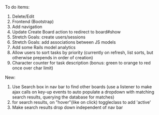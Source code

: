 To do items:
1. Delete/Edit
2. Frontend (Bootstrap)
3. Add navigation
4. Update Create Board action to redirect to board#show
5. Stretch Goals: create users/sessions
6. Stretch Goals: add associations between JS models
7. Add some Rails model analytics
8. Allow users to sort tasks by priority (currently on refresh, list sorts, but otherwise prepends in order of creation)
9. Character counter for task description (bonus: green to orange to red once over char limit)


New:
1. Use Search box in nav bar to find other boards (use a listener to make ajax calls on key-up events to auto populate a dropdown with matching search results, querying the database for matches)
2. for search results, on "hover"(like on click) toggleclass to add 'active'
3. Make search results drop down independent of nav bar